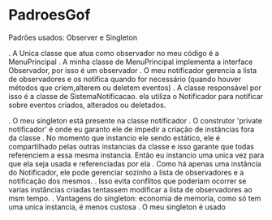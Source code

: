 # PadroesGof
Padrões usados: Observer e Singleton

. A Unica classe que atua como observador no meu código é a MenuPrincipal
. A minha classe de MenuPrincipal implementa a interface Observador, por isso é um observador
. O meu notificador gerencia a lista de observadores e os notifica quando for necessário
(quando houver métodos que criem,alterem ou deletem eventos)
. A classe responsável por isso é a classe de SistemaNotificacao.
    ela utiliza o Notificador para notificar sobre eventos criados, alterados ou deletados.


. O meu singleton está presente na classe notificador
. O construtor 'private notificador' é onde eu garanto ele de impedir a criação de instâncias fora da classe
. No momento que instancio ele sendo estático, ele é compartilhado pelas outras
    instancias da classe e isso garante que todas referenciem a essa mesma instancia.
    Então eu instancio uma unica vez para que ela seja usada e referenciadas por ela
. Como há apenas uma instância do Notificador, ele pode gerenciar sozinho a lista de observadores
    e a notificação dos mesmos.
. Isso evita conflitos que poderiam ocorrer se varias instâncias criadas
    tentassem modificar a lista de observadores ao msm tempo.
. Vantagens do singleton: economia de memoria, como só tem uma unica instancia, é menos custosa
. O meu singleton é usado